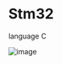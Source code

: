 # Stm32
language C

![image](https://user-images.githubusercontent.com/103695808/218870273-56b0f7bf-fded-467c-8abd-72cc9009264c.png)


